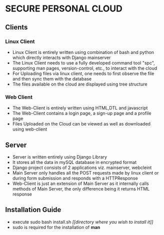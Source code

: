 # SECURE PERSONAL CLOUD

## Clients

### Linux Client
* Linux Client is entirely written using combination of bash and python which directly interacts with Django mainserver
* The Linux Client needs to use a fully developed command tool "spc", supporting man pages, version-control, etc., to interact with the cloud
* For Uploading files via linux client, one needs to first observe the file and then sync them with the database
* The files available on the cloud are displayed using tree structure

### Web Client
* The Web-Client is entirely written using HTML,DTL and javascript
* The Web-Client contains a login page, a sign-up page and a profile page
* Files Uploaded on the Cloud can be viewed as well as downloaded using web-client

## Server

* Server is written entirely using Django Library
* It stores all the data in mySQL database in encrypted format
* Django project consists of 2 applications viz. mainserver, webcleint
* Main Server only handles all the POST requests made by linux client or during form submission and responds with a HTTPResponse
* Web-Client is just an extension of Main Server as it internally calls methods of Main Server, the only difference being it returns HTML response


## Installation Guide

* execute sudo bash install.sh _[[directory where you wish to install it]]_
* sudo is required for the installation of **man**
